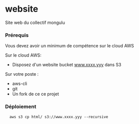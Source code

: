 # website
Site web du collectif mongulu


### Prérequis
Vous devez avoir un minimum de compétence sur le cloud AWS

Sur le cloud AWS:
* Disposez d'un website bucket www.xxxx.yyy dans S3

Sur votre poste : 
* aws-cli
* git 
* Un fork de ce ce projet


### Déploiement

```
  aws s3 cp html/ s3://www.xxxx.yyy --recursive
```    